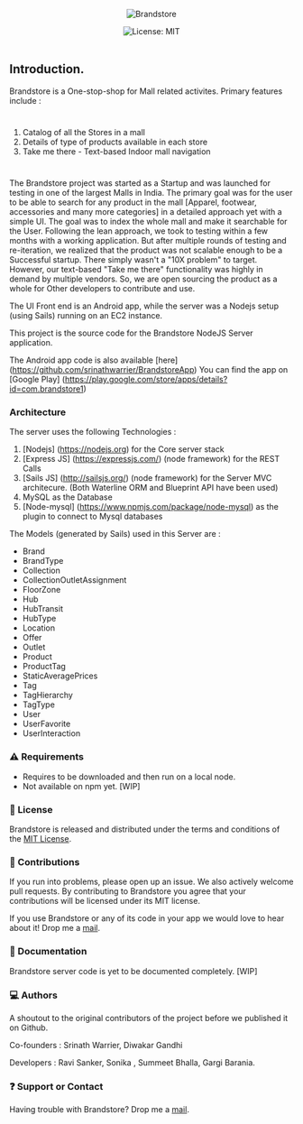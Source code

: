 <p align="center">
  <img src="https://raw.githubusercontent.com/srinathwarrier/BrandstoreApp/master/app/src/main/res/drawable-xxhdpi/brandstorelogoicon.png" alt="Brandstore"/>
</p>

<p align="center">
    <img src="http://img.shields.io/badge/license-MIT-lightgrey.svg?style=flat" alt="License: MIT" /> <br><br>
</p>

## Introduction.
Brandstore is a One-stop-shop for Mall related activites.
Primary features include :

#

1. Catalog of all the Stores in a mall
2. Details of type of products available in each store
3. Take me there - Text-based Indoor mall navigation

#

The Brandstore project was started as a Startup and was launched for testing in one of the largest Malls in India. The primary goal was for the user to be able to search for any product in the mall [Apparel, footwear, accessories and many more categories] in a detailed approach yet with a simple UI. The goal was to index the whole mall and make it searchable for the User. Following the lean approach, we took to testing within a few months with a working application. But after multiple rounds of testing and re-iteration, we realized that the product was not scalable enough to be a Successful startup. There simply wasn't a "10X problem" to target. However, our text-based "Take me there" functionality was highly in demand by multiple vendors. So, we are open sourcing the product as a whole for Other developers to contribute and use.

The UI Front end is an Android app, while the server was a Nodejs setup (using Sails) running on an EC2 instance. 

This project is the source code for the Brandstore NodeJS Server application. 

The Android app code is also available [here] (https://github.com/srinathwarrier/BrandstoreApp) 
You can find the app on [Google Play] (https://play.google.com/store/apps/details?id=com.brandstore1)

### Architecture

The server uses the following Technologies : 

1. [Nodejs] (https://nodejs.org) for the Core server stack
2. [Express JS] (https://expressjs.com/) (node framework) for the REST Calls 
3. [Sails JS] (http://sailsjs.org/) (node framework) for the Server MVC architecure. (Both Waterline ORM and Blueprint API have been used)
4. MySQL as the Database
5. [Node-mysql] (https://www.npmjs.com/package/node-mysql) as the plugin to connect to Mysql databases

The Models (generated by Sails) used in this Server are : 

* Brand 
* BrandType 
* Collection 
* CollectionOutletAssignment 
* FloorZone 
* Hub 
* HubTransit 
* HubType 
* Location 
* Offer 
* Outlet 
* Product 
* ProductTag 
* StaticAveragePrices 
* Tag 
* TagHierarchy 
* TagType 
* User 
* UserFavorite 
* UserInteraction

### ⚠️ Requirements

* Requires to be downloaded and then run on a local node.
* Not available on npm yet. [WIP]

### 🔑 License
Brandstore is released and distributed under the terms and conditions of the [MIT License](https://github.com/srinathwarrier/BrandstoreServer/blob/master/LICENSE.md).

### 👥 Contributions
If you run into problems, please open up an issue. We also actively welcome pull requests. By contributing to Brandstore you agree that your contributions will be licensed under its MIT license.

If you use Brandstore or any of its code in your app we would love to hear about it! Drop me a [mail](warriersrinath@gmail.com).

### 📗 Documentation
Brandstore server code is yet to be documented completely. [WIP]

### 💻 Authors
A shoutout to the original contributors of the project before we published it on Github.

Co-founders : Srinath Warrier, Diwakar Gandhi

Developers : Ravi Sanker, Sonika , Summeet Bhalla, Gargi Barania.

### ❓ Support or Contact
Having trouble with Brandstore? Drop me a [mail](warriersrinath@gmail.com).